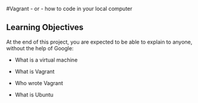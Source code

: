 #Vagrant - or - how to code in your local computer

## Learning Objectives

At the end of this project, you are expected to be able to explain to anyone, without the help of Google:

* What is a virtual machine 

* What is Vagrant

* Who wrote Vagrant

* What is Ubuntu
